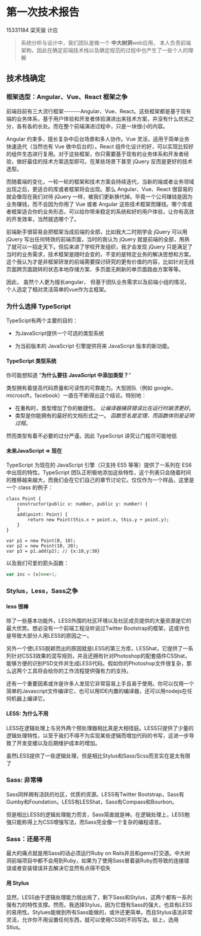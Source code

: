 # 第一次技术报告

15331184 梁天骏 计应

>  系统分析与设计中，我们团队是做一个 **中大树洞**web应用， 本人负责前端架构，因此在确定前端技术栈以及确定规范的过程中也产生了一些个人的理解

## 技术栈确定

###  框架选型：Angular、Vue、React 框架之争

前端目前有三大流行框架-------Angular、Vue、React。这些框架都是基于现有端的业务体系，基于用户体验和开发者体验演进出来技术方案，并没有什么优劣之分，各有各的长处。而在整个前端演进过程中，只是一块很小的内容。

Angular 约束多，擅长复杂中后台场景和多人协作。Vue 灵活，适用于简单业务快速迭代（当然也有 Vue 做中后台的）。React 组件化设计的好，可以实现比较好的组件生态进行复用。对于这些框架，你只需要基于现有的业务体系和开发者经验，做好最佳的技术方案选型即可。在某些场景下甚至 jQuery 反而是更好的技术选型。

而随着端的变化，一轮一轮的框架和技术方案会持续迭代，当新的端或者业务领域出现之后，更适合的库或者框架将会出现。那么 Angular、Vue、React 很容易的就会像现在我们对待 jQuery 一样，被我们更新换代掉。毕竟一个公司赚钱是因为业务赚钱，而不会因为你用了 Vue 或者 Angular 这些技术框架而赚钱。哪个库或者框架适合你的业务形态，可以给你带来稳定的系统和好的用户体验，让你有高效的开发效率，当然就选哪个了。

前端新手很容易会把框架当成前端的全部，比如我大二时刚学会 jQuery 可以用 jQuery 写出任何特效的前端页面，当时的我认为 jQuery 就是前端的全部，用熟了就可以一招走天下。但后来进了学校开发组织，我才会发现 jQuery 只是满足了当时的业务需求，技术框架是随时会变的，不变的是特定业务的解决思想和方案。这个我认为才是非框架研发的前端需要探讨研究的更有价值的内容，比如针对无线页面跨页面跳转的状态本地存储方案、多页面无刷新的单页面路由方案等等。

因此， 虽然个人更为擅长angular， 但基于团队业务需求以及前端小组的情况，个人选定了相对灵活简单的vue作为主框架。

### 为什么选择 TypeScript

TypeScipt有两个主要的目的：

* 为JavaScript提供一个可选的类型系统

* 为当前版本的 JavaScript 引擎提供将来 JavaScript 版本的新功能。

#### TypeScript 类型系统

你可能想知道 “**为什么要往 JavaScript 中添加类型？**”

类型拥有着提高代码质量和可读性的可靠能力。大型团队（例如 google，microsoft，facebook）一直在不断得出这个结论。特别地：

- 在重构时，类型增加了你的敏捷性。 *让编译器捕获错误比在运行时崩溃更好*。
- 类型是你能拥有的最好的文档形式之一。 *函数签名是定理，而函数体则是证明过程*。

然而类型有着不必要的过分严谨。因此 TypeScript 讲究让门槛尽可能地低

#### 未来JavaScript => 现在

TypeScript 为现在的 JavaScript 引擎（只支持 ES5 等等）提供了一系列在 ES6 中出现的特性。TypeScript 团队正积极地添加这些特性，这个列表只会随着时间的推移越来越大，而我们会在它们自己的章节讨论它。仅仅作为一个样品，这里是一个 class 的例子：

```
class Point {
    constructor(public x: number, public y: number) {
    }
    add(point: Point) {
        return new Point(this.x + point.x, this.y + point.y);
    }
}

var p1 = new Point(0, 10);
var p2 = new Point(10, 20);
var p3 = p1.add(p2); // {x:10,y:30}
```

以及我们可爱的箭头函数：

```javascript
var inc = (x)=>x+1;
```

### Stylus，Less，Sass之争

#### less 很棒

除了一些基本功能外，LESS外围的社区环境以及社区成员提供的大量资源是它的最大优势。想必没有一个前端工程没听说过Twitter Bootstrap的框架，这或许也是导致大部分人用LESS的原因之一。

另外一个使LESS脱颖而出的原因就是LESS的第三方库，LESShat，它提供了一系列针对CSS3效果的混写规则，并且还拥有针对Photoshop的配套插件CSShat，能够方便的识别PSD文件并生成LESS代码。假如你的Photoshop文件很复杂，那么这两个工具将会给你的工作流程提供强有力的支持。

还有一个重要因素或许是许多人发现它非常容易上手且易于使用。你可以仅用一个简单的Javascript文件编译它，也可以用IDE内置的编译器，还可以用nodejs在任何机器上编译它。

####  LESS: 为什么不用

LESS在逻辑处理上与另外两个预处理器相比真是大相径庭。LESS只提供了少量的逻辑处理特性，以至于我们不得不为实现某些逻辑而增加代码的书写，这进一步导致了开发变缓以及后期维护成本的增加。

虽然LESS提供了一些逻辑处理，但是相比Stylus和Sass/Scss而言实在是太有限了

### Sass: 非常棒

Sass同样拥有活跃的社区，优质的资源。LESS有Twitter Bootstrap，Sass有Gumby和Foundation。LESS有LESShat，Sass有Compass和Bourbon。

但是相比LESS的逻辑处理能力而言，Sass简直就是神。在逻辑处理上，LESS勉强只能称得上为CSS增强写法，而Sass完全像一个复杂的编程语言。

### Sass：还是不用

最大的痛点就是用Sass的话必须运行Ruby on Rails并且和gems打交道。中大树洞前端项目中都不会用到Ruby，如果为了使用Sass冒着装Ruby而导致的连接错误或者安装错误并去解决它显然有点得不偿失

#### 用 Stylus

显然，LESS由于逻辑处理能力弱出局了，剩下Sass和Stylus，这两个都有一系列强有力的特性支撑。然而，我选择Stylus，因为它既有Sass的强大，也具有LESS的易用性。Stylues能做到所有Sass能做的，或许还更简单。而且Stylus语法非常灵活，允许你不用设置任何东西，就可以使用CSS的不同写法。综上，选用Stlus。
